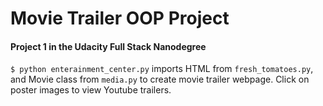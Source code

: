 # Movie Trailer OOP Project

#### Project 1 in the Udacity Full Stack Nanodegree

`$ python enterainment_center.py` imports HTML from `fresh_tomatoes.py`, and Movie class from `media.py` to create movie trailer webpage.  Click on poster images to view Youtube trailers.
